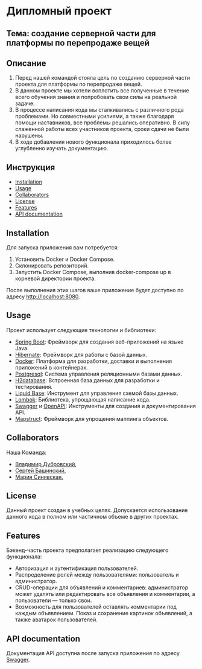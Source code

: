 # Дипломный проект
## Тема: создание серверной части для платформы по перепродаже вещей

## Описание

1. Перед нашей командой стояла цель по созданию серверной части проекта
   для платформы по перепродаже вещей.
2. В данном проекте мы хотели воплотить все полученные в течение всего обучения знания
   и попробовать свои силы на реальной задаче.
3. В процессе написания кода мы сталкивались с различного рода проблемами.
   Но совместными усилиями, а также  благодаря помощи наставников, все проблемы
   решались оперативно. В силу слаженной работы всех участников проекта,
   сроки сдачи не были нарушены.
4. В ходе добавления нового функционала приходилось более углубленно
   изучать документацию.

## Инструкция

- [Installation](#installation)
- [Usage](#usage)
- [Collaborators](#collaborators)
- [License](#license)
- [Features](#features)
- [API documentation](#api-documentation)

## Installation
Для запуска приложения вам потребуется:

1. Установить Docker и Docker Compose.
2. Склонировать репозиторий.
3. Запустить Docker Compose, выполнив docker-compose up в корневой директории проекта.

После выполнения этих шагов ваше приложение будет доступно по адресу [http://localhost:8080](http://localhost:8080).

## Usage
Проект использует следующие технологии и библиотеки:

- [Spring Boot](https://spring.io/projects/spring-boot): Фреймворк для создания веб-приложений на языке Java.
- [Hibernate](https://hibernate.org/): Фреймворк для работы с базой данных.
- [Docker](https://www.docker.com/): Платформа для разработки, доставки и выполнения приложений в контейнерах.
- [Postgresql](https://www.postgresql.org/): Система управления реляционными базами данных.
- [H2database](https://h2database.github.io/html/main.html): Встроенная база данных для разработки и тестирования.
- [Liquid Base](https://www.liquibase.org/): Инструмент для управления схемой базы данных.
- [Lombok](https://www.oracle.com/corporate/features/project-lombok.html): Библиотека, упрощающая написание кода.
- [Swagger](https://docs.swagger.io/spec.html) и [OpenAPI](https://spec.openapis.org/oas/latest.html): Инструменты для создания и документирования API.
- [Mapstruct](https://mapstruct.org/): Фреймворк для упрощения маппинга объектов.


## Collaborators
Наша Команда:
- [Владимир Дубровский,](https://github.com/2desoo)
- [Сергей Башинский,](https://github.com/Sergei-Bashinskii)
- [Мария Синявская.](https://github.com/MariaSinyavskaya)

## License

Данный проект создан в учебных целях. Допускается использование данного кода
в полном или частичном объеме в других проектах.

## Features

Бэкенд-часть проекта предполагает реализацию следующего функционала:

- Авторизация и аутентификация пользователей.
- Распределение ролей между пользователями: пользователь и администратор.
- CRUD-операции для объявлений и комментариев: администратор может удалять или
  редактировать все объявления и комментарии, а пользователи — только свои.
- Возможность для пользователей оставлять комментарии под каждым объявлением.
  Показ и сохранение картинок объявлений, а также аватарок пользователей.

## API documentation

Документация API доступна после запуска приложения по адресу [Swagger](http://localhost:8080/swagger-ui.html).
